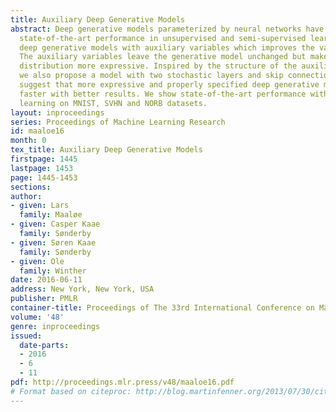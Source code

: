 ```yaml
---
title: Auxiliary Deep Generative Models
abstract: Deep generative models parameterized by neural networks have recently achieved
  state-of-the-art performance in unsupervised and semi-supervised learning. We extend
  deep generative models with auxiliary variables which improves the variational approximation.
  The auxiliary variables leave the generative model unchanged but make the variational
  distribution more expressive. Inspired by the structure of the auxiliary variable
  we also propose a model with two stochastic layers and skip connections. Our findings
  suggest that more expressive and properly specified deep generative models converge
  faster with better results. We show state-of-the-art performance within semi-supervised
  learning on MNIST, SVHN and NORB datasets.
layout: inproceedings
series: Proceedings of Machine Learning Research
id: maaloe16
month: 0
tex_title: Auxiliary Deep Generative Models
firstpage: 1445
lastpage: 1453
page: 1445-1453
sections: 
author:
- given: Lars
  family: Maaløe
- given: Casper Kaae
  family: Sønderby
- given: Søren Kaae
  family: Sønderby
- given: Ole
  family: Winther
date: 2016-06-11
address: New York, New York, USA
publisher: PMLR
container-title: Proceedings of The 33rd International Conference on Machine Learning
volume: '48'
genre: inproceedings
issued:
  date-parts:
  - 2016
  - 6
  - 11
pdf: http://proceedings.mlr.press/v48/maaloe16.pdf
# Format based on citeproc: http://blog.martinfenner.org/2013/07/30/citeproc-yaml-for-bibliographies/
---
```

